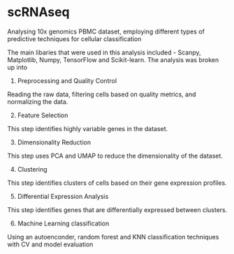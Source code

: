 # scRNAseq
Analysing 10x genomics PBMC dataset, employing different types of predictive techniques for cellular classification


The main libaries that were used in this analysis included - Scanpy, Matplotlib, Numpy, TensorFlow and Scikit-learn. The analysis was broken up into 

1. Preprocessing and Quality Control

Reading the raw data, filtering cells based on quality metrics, and normalizing the data.
    
2. Feature Selection

This step identifies highly variable genes in the dataset.
    
3. Dimensionality Reduction

This step uses PCA and UMAP to reduce the dimensionality of the dataset.
    
4. Clustering

This step identifies clusters of cells based on their gene expression profiles.
    
5. Differential Expression Analysis

This step identifies genes that are differentially expressed between clusters.
    
6. Machine Learning classification

Using an autoenconder, random forest and KNN classification techniques with CV and model evaluation 
